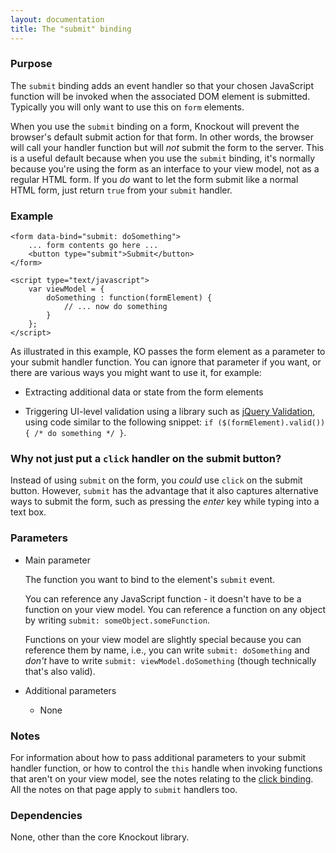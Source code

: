 ```yaml
---
layout: documentation
title: The "submit" binding
---
```


### Purpose
The `submit` binding adds an event handler so that your chosen JavaScript function will be invoked when the associated DOM element is submitted. Typically you will only want to use this on `form` elements.

When you use the `submit` binding on a form, Knockout will prevent the browser's default submit action for that form. In other words, the browser will call your handler function but will *not* submit the form to the server. This is a useful default because when you use the `submit` binding, it's normally because you're using the form as an interface to your view model, not as a regular HTML form. If you *do* want to let the form submit like a normal HTML form, just return `true` from your `submit` handler.

### Example
    <form data-bind="submit: doSomething">
        ... form contents go here ...
        <button type="submit">Submit</button>
    </form>

    <script type="text/javascript">
        var viewModel = {
            doSomething : function(formElement) {
                // ... now do something
            }
        };
    </script>

As illustrated in this example, KO passes the form element as a parameter to your submit handler function. You can ignore that parameter if you want, or there are various ways you might want to use it, for example:

 * Extracting additional data or state from the form elements

 * Triggering UI-level validation using a library such as [jQuery Validation](https://github.com/jzaefferer/jquery-validation), using code similar to the following snippet: `if ($(formElement).valid()) { /* do something */ }`.

### Why not just put a `click` handler on the submit button?

Instead of using `submit` on the form, you *could* use `click` on the submit button. However, `submit` has the advantage that it also captures alternative ways to submit the form, such as pressing the *enter* key while typing into a text box.

### Parameters

 * Main parameter

   The function you want to bind to the element's `submit` event.

   You can reference any JavaScript function - it doesn't have to be a function on your view model. You can reference a function on any object by writing `submit: someObject.someFunction`.

   Functions on your view model are slightly special because you can reference them by name, i.e., you can write `submit: doSomething` and *don't* have to write `submit: viewModel.doSomething` (though technically that's also valid).

 * Additional parameters

   * None

### Notes

For information about how to pass additional parameters to your submit handler function, or how to control the `this` handle when invoking functions that aren't on your view model, see the notes relating to the [click binding](click-binding.html). All the notes on that page apply to `submit` handlers too.

### Dependencies

None, other than the core Knockout library.